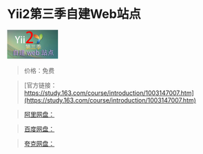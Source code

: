 # Yii2第三季自建Web站点

![img](../../../assets/study163/free/6631713179025171518.png)

> 价格：免费

> [官方链接：https://study.163.com/course/introduction/1003147007.htm](https://study.163.com/course/introduction/1003147007.htm)

> [阿里网盘：]()

> [百度网盘：]()

> [夸克网盘：]()
